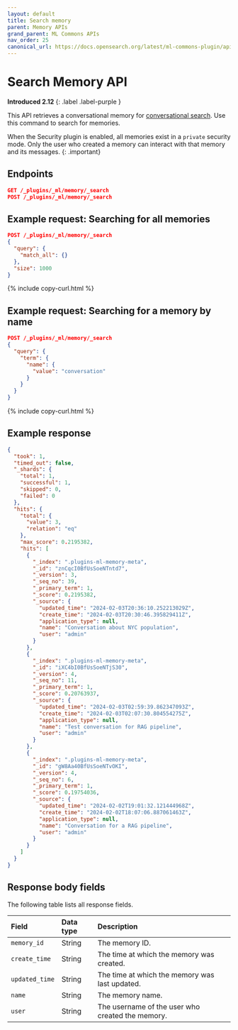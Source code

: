 ```yaml
---
layout: default
title: Search memory
parent: Memory APIs
grand_parent: ML Commons APIs
nav_order: 25
canonical_url: https://docs.opensearch.org/latest/ml-commons-plugin/api/memory-apis/search-memory/
---
```


# Search Memory API
**Introduced 2.12**
{: .label .label-purple }

This API retrieves a conversational memory for [conversational search]({{site.url}}{{site.baseurl}}/search-plugins/conversational-search/). Use this command to search for memories.

When the Security plugin is enabled, all memories exist in a `private` security mode. Only the user who created a memory can interact with that memory and its messages.
{: .important}

## Endpoints

```json
GET /_plugins/_ml/memory/_search
POST /_plugins/_ml/memory/_search
```

## Example request: Searching for all memories

```json
POST /_plugins/_ml/memory/_search
{
  "query": {
    "match_all": {}
  },
  "size": 1000
}
```
{% include copy-curl.html %}

## Example request: Searching for a memory by name

```json
POST /_plugins/_ml/memory/_search
{
  "query": {
    "term": {
      "name": {
        "value": "conversation"
      }
    }
  }
}
```
{% include copy-curl.html %}

## Example response

```json
{
  "took": 1,
  "timed_out": false,
  "_shards": {
    "total": 1,
    "successful": 1,
    "skipped": 0,
    "failed": 0
  },
  "hits": {
    "total": {
      "value": 3,
      "relation": "eq"
    },
    "max_score": 0.2195382,
    "hits": [
      {
        "_index": ".plugins-ml-memory-meta",
        "_id": "znCqcI0BfUsSoeNTntd7",
        "_version": 3,
        "_seq_no": 39,
        "_primary_term": 1,
        "_score": 0.2195382,
        "_source": {
          "updated_time": "2024-02-03T20:36:10.252213029Z",
          "create_time": "2024-02-03T20:30:46.395829411Z",
          "application_type": null,
          "name": "Conversation about NYC population",
          "user": "admin"
        }
      },
      {
        "_index": ".plugins-ml-memory-meta",
        "_id": "iXC4bI0BfUsSoeNTjS30",
        "_version": 4,
        "_seq_no": 11,
        "_primary_term": 1,
        "_score": 0.20763937,
        "_source": {
          "updated_time": "2024-02-03T02:59:39.862347093Z",
          "create_time": "2024-02-03T02:07:30.804554275Z",
          "application_type": null,
          "name": "Test conversation for RAG pipeline",
          "user": "admin"
        }
      },
      {
        "_index": ".plugins-ml-memory-meta",
        "_id": "gW8Aa40BfUsSoeNTvOKI",
        "_version": 4,
        "_seq_no": 6,
        "_primary_term": 1,
        "_score": 0.19754036,
        "_source": {
          "updated_time": "2024-02-02T19:01:32.121444968Z",
          "create_time": "2024-02-02T18:07:06.887061463Z",
          "application_type": null,
          "name": "Conversation for a RAG pipeline",
          "user": "admin"
        }
      }
    ]
  }
}
```

## Response body fields

The following table lists all response fields.

| Field | Data type | Description |
| :--- | :--- | :--- |
| `memory_id` | String | The memory ID. |
| `create_time` | String | The time at which the memory was created. |
| `updated_time` | String | The time at which the memory was last updated. |
| `name` | String | The memory name. |
| `user` | String | The username of the user who created the memory. |
